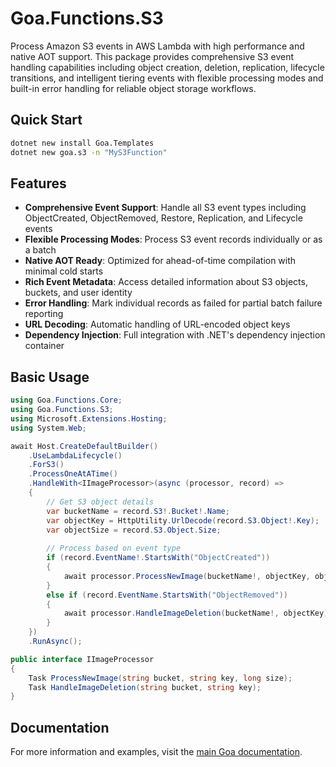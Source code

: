 # Goa.Functions.S3

Process Amazon S3 events in AWS Lambda with high performance and native AOT support. This package provides comprehensive S3 event handling capabilities including object creation, deletion, replication, lifecycle transitions, and intelligent tiering events with flexible processing modes and built-in error handling for reliable object storage workflows.

## Quick Start

```bash
dotnet new install Goa.Templates
dotnet new goa.s3 -n "MyS3Function"
```

## Features

- **Comprehensive Event Support**: Handle all S3 event types including ObjectCreated, ObjectRemoved, Restore, Replication, and Lifecycle events
- **Flexible Processing Modes**: Process S3 event records individually or as a batch
- **Native AOT Ready**: Optimized for ahead-of-time compilation with minimal cold starts
- **Rich Event Metadata**: Access detailed information about S3 objects, buckets, and user identity
- **Error Handling**: Mark individual records as failed for partial batch failure reporting
- **URL Decoding**: Automatic handling of URL-encoded object keys
- **Dependency Injection**: Full integration with .NET's dependency injection container

## Basic Usage

```csharp
using Goa.Functions.Core;
using Goa.Functions.S3;
using Microsoft.Extensions.Hosting;
using System.Web;

await Host.CreateDefaultBuilder()
    .UseLambdaLifecycle()
    .ForS3()
    .ProcessOneAtATime()
    .HandleWith<IImageProcessor>(async (processor, record) =>
    {
        // Get S3 object details
        var bucketName = record.S3!.Bucket!.Name;
        var objectKey = HttpUtility.UrlDecode(record.S3.Object!.Key);
        var objectSize = record.S3.Object.Size;
        
        // Process based on event type
        if (record.EventName!.StartsWith("ObjectCreated"))
        {
            await processor.ProcessNewImage(bucketName!, objectKey, objectSize!.Value);
        }
        else if (record.EventName.StartsWith("ObjectRemoved"))
        {
            await processor.HandleImageDeletion(bucketName!, objectKey);
        }
    })
    .RunAsync();

public interface IImageProcessor
{
    Task ProcessNewImage(string bucket, string key, long size);
    Task HandleImageDeletion(string bucket, string key);
}
```

## Documentation

For more information and examples, visit the [main Goa documentation](https://github.com/im5tu/goa).
